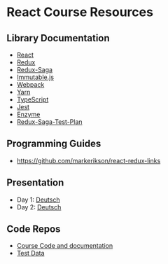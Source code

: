 # React Course Resources

## Library Documentation

* [React](https://reactjs.org/docs/)
* [Redux](https://redux.js.org/introduction)
* [Redux-Saga](https://redux-saga.js.org/)
* [Immutable.js](https://facebook.github.io/immutable-js/docs/#/)
* [Webpack](https://webpack.js.org/concepts/)
* [Yarn](https://yarnpkg.com/en/docs)
* [TypeScript](https://www.typescriptlang.org/docs/home.html)
* [Jest](https://facebook.github.io/jest/docs/en/getting-started.html)
* [Enzyme](http://airbnb.io/enzyme/)
* [Redux-Saga-Test-Plan](http://redux-saga-test-plan.jeremyfairbank.com/)

## Programming Guides

* https://github.com/markerikson/react-redux-links

## Presentation

* Day 1: [Deutsch](https://collab.ti8m.ch/docs/DOC-40432)
* Day 2: [Deutsch]()

## Code Repos

* [Course Code and documentation](https://github.com/sbaechler/movie-reviews)
* [Test Data](https://github.com/sbaechler/movie-mock-data)
